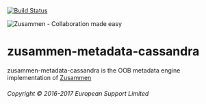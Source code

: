 [![Build Status](https://travis-ci.org/open-amdocs/zusammen-metadata-cassandra.svg?branch=master)](https://travis-ci.org/open-amdocs/zusammen-metadata-cassandra)

![Zusammen - Collaboration made easy](https://raw.githubusercontent.com/open-amdocs/zusammen/master/docs/images/zusammen_logo_final_888px.png)
# zusammen-metadata-cassandra

zusammen-metadata-cassandra is the OOB metadata engine implementation of [Zusammen](https://github.com/open-amdocs/zusammen)

###### Copyright © 2016-2017 European Support Limited
